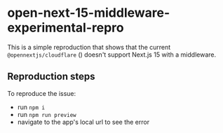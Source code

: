 # open-next-15-middleware-experimental-repro

This is a simple reproduction that shows that the current `@opennextjs/cloudflare` () doesn't support Next.js 15 with a middleware.

## Reproduction steps

To reproduce the issue:

- run `npm i`
- run `npm run preview`
- navigate to the app's local url to see the error
